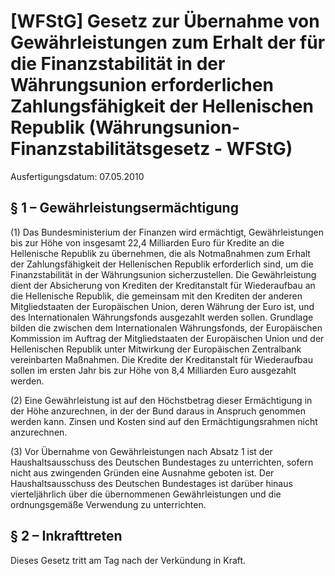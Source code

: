 # [WFStG] Gesetz zur Übernahme von Gewährleistungen zum Erhalt der für die Finanzstabilität in der Währungsunion erforderlichen Zahlungsfähigkeit der Hellenischen Republik  (Währungsunion-Finanzstabilitätsgesetz - WFStG)

Ausfertigungsdatum: 07.05.2010

 

## § 1 – Gewährleistungsermächtigung

(1) Das Bundesministerium der Finanzen wird ermächtigt, Gewährleistungen bis zur Höhe von insgesamt 22,4 Milliarden Euro für Kredite an die Hellenische Republik zu übernehmen, die als Notmaßnahmen zum Erhalt der Zahlungsfähigkeit der Hellenischen Republik erforderlich sind, um die Finanzstabilität in der Währungsunion sicherzustellen. Die Gewährleistung dient der Absicherung von Krediten der Kreditanstalt für Wiederaufbau an die Hellenische Republik, die gemeinsam mit den Krediten der anderen Mitgliedstaaten der Europäischen Union, deren Währung der Euro ist, und des Internationalen Währungsfonds ausgezahlt werden sollen. Grundlage bilden die zwischen dem Internationalen Währungsfonds, der Europäischen Kommission im Auftrag der Mitgliedstaaten der Europäischen Union und der Hellenischen Republik unter Mitwirkung der Europäischen Zentralbank vereinbarten Maßnahmen. Die Kredite der Kreditanstalt für Wiederaufbau sollen im ersten Jahr bis zur Höhe von 8,4 Milliarden Euro ausgezahlt werden.

(2) Eine Gewährleistung ist auf den Höchstbetrag dieser Ermächtigung in der Höhe anzurechnen, in der der Bund daraus in Anspruch genommen werden kann. Zinsen und Kosten sind auf den Ermächtigungsrahmen nicht anzurechnen.

(3) Vor Übernahme von Gewährleistungen nach Absatz 1 ist der Haushaltsausschuss des Deutschen Bundestages zu unterrichten, sofern nicht aus zwingenden Gründen eine Ausnahme geboten ist. Der Haushaltsausschuss des Deutschen Bundestages ist darüber hinaus vierteljährlich über die übernommenen Gewährleistungen und die ordnungsgemäße Verwendung zu unterrichten.


## § 2 – Inkrafttreten

Dieses Gesetz tritt am Tag nach der Verkündung in Kraft.
